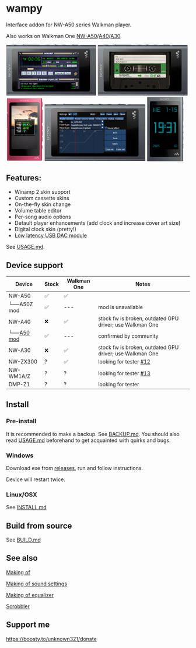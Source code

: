 wampy
=====

Interface addon for NW-A50 series Walkman player.

Also works on Walkman One [NW-A50][1]/[A40][2]/[A30][3].

[1]: https://www.mrwalkman.com/p/sony-nw-a50series-custom-firmware.html

[2]: https://www.mrwalkman.com/p/walkman-one-for-nw-a40series.html

[3]: https://www.mrwalkman.com/p/walkman-one-nw-a30series.html

<img src="images/winamp.png" alt="winamp" width="49%">&nbsp;<img src="images/cassette.png" alt="cassette" width="49%">
<img src="images/promo-a30.png" width="20%"> <img src="images/promo-mvt.png" width="55%"> <img src="images/promo-digiclock.png" width="20%">

## Features:

- Winamp 2 skin support
- Custom cassette skins
- On-the-fly skin change
- Volume table editor
- Per-song audio options
- Default player enhancements (add clock and increase cover art size)
- Digital clock skin (pretty!)
- [Low latency USB DAC module](https://github.com/zhangboyang/llusbdac)

See [USAGE.md](./USAGE.md).

## Device support

| Device          | Stock | Walkman One | Notes                                                    |
|-----------------|-------|-------------|----------------------------------------------------------|
| NW-A50          | ✅     | ✅           |                                                          |
| └──A50Z mod     | ✅     | ---         | mod is unavailable                                       |
| NW-A40          | ❌     | ✅           | stock fw is broken, outdated GPU driver; use Walkman One |
| └──[A50 mod][4] | ✅     | ---         | confirmed by community                                   |
| NW-A30          | ❌     | ✅           | stock fw is broken, outdated GPU driver; use Walkman One |
| NW-ZX300        | ?     | ✅           | looking for tester [#12][5]                              |
| NW-WM1A/Z       | ?     | ?           | looking for tester [#13][6]                              |
| DMP-Z1          | ?     | ?           | looking for tester                                       |

[4]: https://www.mrwalkman.com/p/nw-a40-stock-update.html

[5]: https://github.com/unknown321/wampy/issues/12

[6]: https://github.com/unknown321/wampy/issues/13

## Install

### Pre-install

It is recommended to make a backup. See [BACKUP.md](./BACKUP.md).
You should also read [USAGE.md](./USAGE.md) beforehand to get acquainted with quirks and bugs.

### Windows

Download exe from [releases](https://github.com/unknown321/wampy/releases), run and follow instructions.

Device will restart twice.

### Linux/OSX

See [INSTALL.md](./INSTALL.md)

## Build from source

See [BUILD.md](./BUILD.md)

## See also

[Making of](./MAKING_OF.md)

[Making of sound settings](./MAKING_OF_SOUND_SETTINGS.md)

[Making of equalizer](./MAKING_OF_EQUALIZER.md)

[Scrobbler](https://github.com/unknown321/scrobbler)

## Support me

https://boosty.to/unknown321/donate
